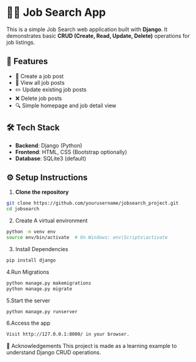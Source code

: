 # 🧑‍💼 Job Search App

This is a simple Job Search web application built with **Django**. It demonstrates basic **CRUD (Create, Read, Update, Delete)** operations for job listings.

## 🔧 Features

- 📝 Create a job post
- 📄 View all job posts
- ✏️ Update existing job posts
- ❌ Delete job posts
- 🔍 Simple homepage and job detail view

## 🛠 Tech Stack

- **Backend**: Django (Python)
- **Frontend**: HTML, CSS (Bootstrap optionally)
- **Database**: SQLite3 (default)


## ⚙️ Setup Instructions

1. **Clone the repository**

```bash
git clone https://github.com/yourusername/jobsearch_project.git
cd jobsearch
```
2. Create A virtual environment
```bash
python -m venv env
source env/bin/activate  # On Windows: env\Scripts\activate
```
3. Install Dependencies
```bash
pip install django
```
4.Run Migrations
```bash
python manage.py makemigrations
python manage.py migrate
```
5.Start the server
```bash
python manage.py runserver
```
6.Access the app
```bash
Visit http://127.0.0.1:8000/ in your browser.
```

🙌 Acknowledgements
This project is made as a learning example to understand Django CRUD operations.


